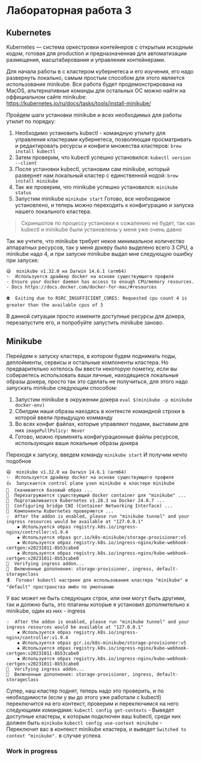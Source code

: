 # Лабораторная работа 3
## Kubernetes

Kubernetes — система оркестровки контейнеров с открытым исходным кодом, готовая для production и предназначенная для автоматизации размещения, масштабирования и управления контейнерами.

Для начала работы в с кластером кубернетеса и его изучения, его надо развернуть локально, самым простым способом для этого является использование minikube. Вся работа будет продемонстрирована на MacOS, альтернативные команды для остальных ОС можно найти на оффициальном сайте minikube: https://kubernetes.io/ru/docs/tasks/tools/install-minikube/

Пройдем шаги установки minikube и всех необходимых для работы утилит по порядку:
1. Необходимо установить kubectl - командную утилиту для управления кластерами кубернетеса, позволяющая просматривать и редактировать ресурсы и конфиги множества кластеров:
```brew install kubectl ```
2. Затем проверим, что kubectl успешно установился:
```kubectl version --client```
3. После установки kubectl, установим сам minikube, который развернет нам локальный кластер с единственной нодой:
```brew install minikube```
4. Так же проверим, что minikube успешно установился:
```minikube status```
5. Запустим minikube
```minikube start```
Готово, все необходимое установлено, и теперь можно переходить к конфигурацию и запуска нашего локального кластера.
> Скриншотов по процессу установки к сожалению не будет, так как kubectl и minikube были установлены у меня уже очень давно

Так же учтите, что minikube требует некое минимальное количество аппаратных ресурсов, так у меня докеру было выделено всего 3 CPU, а minikube надо 4, и при запуске minikube выдал мне следующую ошибку при запуске:
```
😄  minikube v1.32.0 на Darwin 14.6.1 (arm64)
✨  Используется драйвер docker на основе существующего профиля
- Ensure your docker daemon has access to enough CPU/memory resources.
- Docs https://docs.docker.com/docker-for-mac/#resources

⛔  Exiting due to RSRC_INSUFFICIENT_CORES: Requested cpu count 4 is greater than the available cpus of 3
```
В данной ситуации просто измените доступные ресурсы для докера, перезапустите его, и попробуйте запустить minikube заново.

## Minikube
Перейдем к запуску кластера, в котором будем поднимать поды, деплойменты, сервисы и остальные компоненты кластера. Но предварительно хотелось бы ввести некоторую пометку, если вы собираетесь использовать ваши личные, находящиеся локальные образы докера, просто так это сделать не получиться, для этого надо запускать minikube следующим способом:
1. Запустим minikube в окружении докера
```eval $(minikube -p minikube docker-env)```
2. Сбилдим наши образы находясь в контексте командной строки в которой ввели преыдущую комманду
3. Во всех конфиг файлах, которые управляют подами, выставим для них
```imagePullPolicy: Never```
4. Готово, можно применять конфигурационные файлы ресурсов, использующих ваши локальные образы докера

Переходя к запуску, введем команду
```minikube start```
И получим нечто подобное
```
😄  minikube v1.32.0 на Darwin 14.6.1 (arm64)
✨  Используется драйвер docker на основе существующего профиля
👍  Запускается control plane узел minikube в кластере minikube
🚜  Скачивается базовый образ ...
🔄  Перезагружается существующий docker container для "minikube" ...
🐳  Подготавливается Kubernetes v1.28.3 на Docker 24.0.7 ...
🔗  Configuring bridge CNI (Container Networking Interface) ...
🔎  Компоненты Kubernetes проверяются ...
💡  After the addon is enabled, please run "minikube tunnel" and your ingress resources would be available at "127.0.0.1"
    ▪ Используется образ registry.k8s.io/ingress-nginx/controller:v1.9.4
    ▪ Используется образ gcr.io/k8s-minikube/storage-provisioner:v5
    ▪ Используется образ registry.k8s.io/ingress-nginx/kube-webhook-certgen:v20231011-8b53cabe0
    ▪ Используется образ registry.k8s.io/ingress-nginx/kube-webhook-certgen:v20231011-8b53cabe0
🔎  Verifying ingress addon...
🌟  Включенные дополнения: storage-provisioner, ingress, default-storageclass
🏄  Готово! kubectl настроен для использования кластера "minikube" и "default" пространства имён по умолчанию
```
У вас может не быть следующих строк, или они могут быть другими, так и должно быть, это плагины которые я установил дополнительно к minikube, один из них - ingress
```
💡  After the addon is enabled, please run "minikube tunnel" and your ingress resources would be available at "127.0.0.1"
    ▪ Используется образ registry.k8s.io/ingress-nginx/controller:v1.9.4
    ▪ Используется образ gcr.io/k8s-minikube/storage-provisioner:v5
    ▪ Используется образ registry.k8s.io/ingress-nginx/kube-webhook-certgen:v20231011-8b53cabe0
    ▪ Используется образ registry.k8s.io/ingress-nginx/kube-webhook-certgen:v20231011-8b53cabe0
🔎  Verifying ingress addon...
🌟  Включенные дополнения: storage-provisioner, ingress, default-storageclass
```
Супер, наш кластер поднят, теперь надо это проверить, и по необходимости (если у вы до этого уже работали с kubectl) переключится на его контекст, проверим и переключимся на него следующими командами:
```kubectl config get-contexts``` - Выведет доступные кластеры, к которым подключен ваш kubectl, среди них должен быть ```minikube```
```kubectl config use-context minikube``` - Переключит вас в контекст minikube кластера, и выведет ```Switched to context "minikube".``` в случае успеха.

### Work in progress